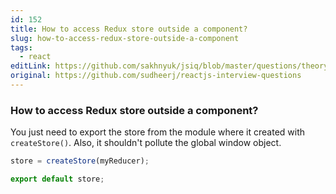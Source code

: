 ```yaml
---
id: 152
title: How to access Redux store outside a component?
slug: how-to-access-redux-store-outside-a-component
tags:
  - react
editLink: https://github.com/sakhnyuk/jsiq/blob/master/questions/theory/react/152.md
original: https://github.com/sudheerj/reactjs-interview-questions
---
```


### How to access Redux store outside a component?

You just need to export the store from the module where it created with `createStore()`. Also, it shouldn't pollute the global window object.

```javascript
store = createStore(myReducer);

export default store;
```